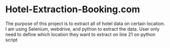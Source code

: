 # Hotel-Extraction-Booking.com
The purpose of this project is to extract all of hotel data on certain location. I am using Selenium, webdrive, and python to extract the data. User only need to define which location they want to extract on line 21 on python script
